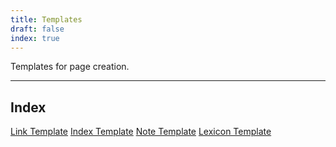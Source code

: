 ```yaml
---
title: Templates
draft: false
index: true
---
```


Templates for page creation.

---

## Index

[Link Template](templates/Link%20Template.md)
[Index Template](templates/Index%20Template.md)
[Note Template](templates/Note%20Template.md)
[Lexicon Template](templates/Lexicon%20Template.md)